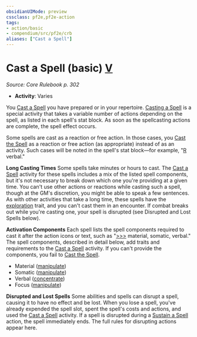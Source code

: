 ```yaml
---
obsidianUIMode: preview
cssclass: pf2e,pf2e-action
tags:
- action/basic
- compendium/src/pf2e/crb
aliases: ["Cast a Spell"]
---
```

# Cast a Spell (basic) [V](chapter-9-playing-the-game.md#Actions "Varies")
*Source: Core Rulebook p. 302*  


- **Activity**: Varies

You [Cast a Spell](../../../..//TTRPGShare-Pathfinder-2E-Vault/rules/actions/cast-a-spell.md) you have prepared or in your repertoire. [Casting a Spell](../../../..//TTRPGShare-Pathfinder-2E-Vault/rules/actions/cast-a-spell.md) is a special activity that takes a variable number of actions depending on the spell, as listed in each spell's stat block. As soon as the spellcasting actions are complete, the spell effect occurs.

Some spells are cast as a reaction or free action. In those cases, you [Cast the Spell](../../../..//TTRPGShare-Pathfinder-2E-Vault/rules/actions/cast-a-spell.md) as a reaction or free action (as appropriate) instead of as an activity. Such cases will be noted in the spell's stat block—for example, "[R](chapter-9-playing-the-game.md#Actions "Reaction") verbal."

**Long Casting Times** Some spells take minutes or hours to cast. The [Cast a Spell](../../../..//TTRPGShare-Pathfinder-2E-Vault/rules/actions/cast-a-spell.md) activity for these spells includes a mix of the listed spell components, but it's not necessary to break down which one you're providing at a given time. You can't use other actions or reactions while casting such a spell, though at the GM's discretion, you might be able to speak a few sentences. As with other activities that take a long time, these spells have the [exploration](exploration.md) trait, and you can't cast them in an encounter. If combat breaks out while you're casting one, your spell is disrupted (see Disrupted and Lost Spells below).

**Activation Components** Each spell lists the spell components required to cast it after the action icons or text, such as "[>>>](chapter-9-playing-the-game.md#Actions "Three-Action") material, somatic, verbal." The spell components, described in detail below, add traits and requirements to the [Cast a Spell](../../../..//TTRPGShare-Pathfinder-2E-Vault/rules/actions/cast-a-spell.md) activity. If you can't provide the components, you fail to [Cast the Spell](../../../..//TTRPGShare-Pathfinder-2E-Vault/rules/actions/cast-a-spell.md).

- Material ([manipulate](manipulate.md))
- Somatic ([manipulate](manipulate.md))
- Verbal ([concentrate](concentrate.md))
- Focus ([manipulate](manipulate.md))

**Disrupted and Lost Spells** Some abilities and spells can disrupt a spell, causing it to have no effect and be lost. When you lose a spell, you've already expended the spell slot, spent the spell's costs and actions, and used the [Cast a Spell](../../../..//TTRPGShare-Pathfinder-2E-Vault/rules/actions/cast-a-spell.md) activity. If a spell is disrupted during a [Sustain a Spell](sustain-a-spell.md) action, the spell immediately ends. The full rules for disrupting actions appear here.